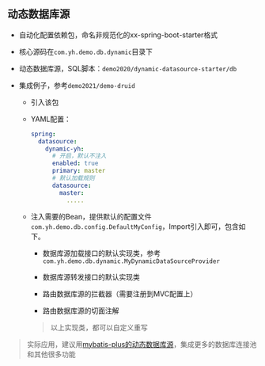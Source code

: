 ## 动态数据库源

 - 自动化配置依赖包，命名非规范化的xx-spring-boot-starter格式

 - 核心源码在`com.yh.demo.db.dynamic`目录下

 - 动态数据库源，SQL脚本：`demo2020/dynamic-datasource-starter/db`

 - 集成例子，参考`demo2021/demo-druid`
   
    - 引入该包
    
    - YAML配置：
    
        ```yaml
        spring:
          datasource:
            dynamic-yh:
              # 开启，默认不注入
              enabled: true
              primary: master
              # 默认加载规则
              datasource:
                master:
                  .....
        ```
    
    - 注入需要的Bean，提供默认的配置文件`com.yh.demo.db.config.DefaultMyConfig`，Import引入即可，包含如下。
    
        - 数据库源加载接口的默认实现类，参考`com.yh.demo.db.dynamic.MyDynamicDataSourceProvider`
        
        - 数据库源转发接口的默认实现类
        
        - 路由数据库源的拦截器（需要注册到MVC配置上）
        
        - 路由数据库源的切面注解
        
        > 以上实现类，都可以自定义重写

> 实际应用，建议用[mybatis-plus的动态数据库源](https://dynamic-datasource.com/)，集成更多的数据库连接池和其他很多功能